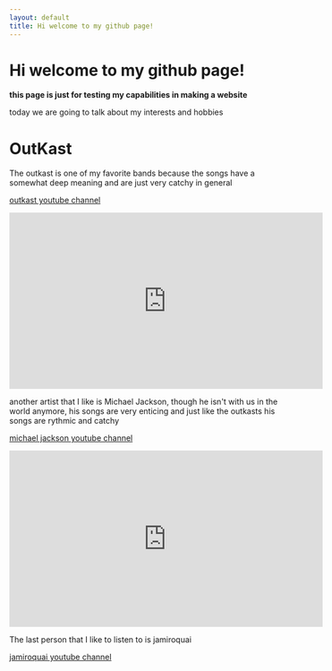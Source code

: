 ```yaml
---
layout: default
title: Hi welcome to my github page!
---
```


# Hi welcome to my github page!
**this page is just for testing my capabilities in making a website**

today we are going to talk about my interests and hobbies

# OutKast

The outkast is one of my favorite bands because the songs have a somewhat deep meaning and are just very catchy in general

[outkast youtube channel](https://www.youtube.com/@OutkastVEVO)

<iframe width="560" height="315" src="https://www.youtube.com/embed/MYxAiK6VnXw" title="YouTube video player" frameborder="0" allow="accelerometer; autoplay; clipboard-write; encrypted-media; gyroscope; picture-in-picture" allowfullscreen></iframe>

another artist that I like is Michael Jackson, though he isn't with us in the world anymore, his songs are very enticing and just like the outkasts his songs are rythmic and catchy

[michael jackson youtube channel](https://www.youtube.com/@michaeljacksonVEVO)

<iframe width="560" height="315" src="https://www.youtube.com/embed/Zi_XLOBDo_Y" title="YouTube video player" frameborder="0" allow="accelerometer; autoplay; clipboard-write; encrypted-media; gyroscope; picture-in-picture" allowfullscreen></iframe>

The last person that I like to listen to is jamiroquai 

[jamiroquai youtube channel](https://www.youtube.com/@JamiroquaiVEVO)

